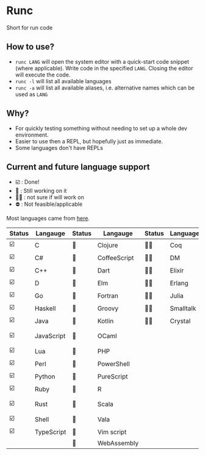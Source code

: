 # Runc

Short for run code

## How to use?

* `runc LANG` will open the system editor with a quick-start code snippet (where
  applicable). Write code in the specified `LANG`. Closing the editor will
  execute the code.
* `runc -l` will list all available languages
* `runc -a` will list all available aliases, i.e. alternative names which can be
  used as `LANG`

## Why?

* For quickly testing something without needing to set up a whole dev
  environment.
* Easier to use then a REPL, but hopefully just as immediate.
* Some languages don't have REPLs

## Current and future language support

* :ballot_box_with_check: : Done!
* :hammer: : Still working on it
* :man_shrugging: : not sure if will work on
* :no_entry: : Not feasible/applicable

Most languages came from
[here](https://madnight.github.io/githut/#/pull_requests/2021/3).

| Status                  | Langauge   | Status   | Langauge     | Status          | Language  | Status     | Language          |
|-------------------------|------------|----------|--------------|-----------------|-----------|------------|-------------------|
| :ballot_box_with_check: | C          | :hammer: | Clojure      | :man_shrugging: | Coq       | :no_entry: | Emacs Lisp        |
| :ballot_box_with_check: | C#         | :hammer: | CoffeeScript | :man_shrugging: | DM        | :no_entry: | F#                |
| :ballot_box_with_check: | C++        | :hammer: | Dart         | :man_shrugging: | Elixir    | :no_entry: | Jsonnet           |
| :ballot_box_with_check: | D          | :hammer: | Elm          | :man_shrugging: | Erlang    | :no_entry: | MATLAB            |
| :ballot_box_with_check: | Go         | :hammer: | Fortran      | :man_shrugging: | Julia     | :no_entry: | NASL              |
| :ballot_box_with_check: | Haskell    | :hammer: | Groovy       | :man_shrugging: | Smalltalk | :no_entry: | Nix               |
| :ballot_box_with_check: | Java       | :hammer: | Kotlin       | :man_shrugging: | Crystal   | :no_entry: | Objective-C       |
| :ballot_box_with_check: | JavaScript | :hammer: | OCaml        |                 |           | :no_entry: | Objective-C++     |
| :ballot_box_with_check: | Lua        | :hammer: | PHP          |                 |           | :no_entry: | Puppet            |
| :ballot_box_with_check: | Perl       | :hammer: | PowerShell   |                 |           | :no_entry: | Roff              |
| :ballot_box_with_check: | Python     | :hammer: | PureScript   |                 |           | :no_entry: | Swift             |
| :ballot_box_with_check: | Ruby       | :hammer: | R            |                 |           | :no_entry: | SystemVerilog     |
| :ballot_box_with_check: | Rust       | :hammer: | Scala        |                 |           | :no_entry: | Visual Basic .NET |
| :ballot_box_with_check: | Shell      | :hammer: | Vala         |                 |           | :no_entry: | TSQL              |
| :ballot_box_with_check: | TypeScript | :hammer: | Vim script   |                 |           |            |                   |
|                         |            | :hammer: | WebAssembly  |                 |           |            |                   |
